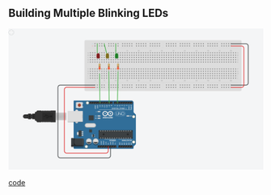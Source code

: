 ## Building Multiple Blinking LEDs

![blinking multiled circuit](blinking-multiled.png)

[code](blinking_multiled.ino)
